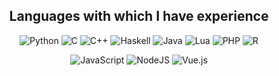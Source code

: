 

<div>

<div align="center">

  ## Languages ​​with which I have experience
  
  ![Python](https://img.shields.io/badge/python-3670A0?style=for-the-badge&logo=python&logoColor=ffdd54)
  ![C](https://img.shields.io/badge/c-%2300599C.svg?style=for-the-badge&logo=c&logoColor=white)
  ![C++](https://img.shields.io/badge/c++-%2300599C.svg?style=for-the-badge&logo=c%2B%2B&logoColor=white)
  ![Haskell](https://img.shields.io/badge/Haskell-5e5086?style=for-the-badge&logo=haskell&logoColor=white)
  ![Java](https://img.shields.io/badge/java-%23ED8B00.svg?style=for-the-badge&logo=openjdk&logoColor=white)
  ![Lua](https://img.shields.io/badge/lua-%232C2D72.svg?style=for-the-badge&logo=lua&logoColor=white)
  ![PHP](https://img.shields.io/badge/php-%23777BB4.svg?style=for-the-badge&logo=php&logoColor=white)
  ![R](https://img.shields.io/badge/r-%23276DC3.svg?style=for-the-badge&logo=r&logoColor=white)

  ![JavaScript](https://img.shields.io/badge/javascript-%23323330.svg?style=for-the-badge&logo=javascript&logoColor=%23F7DF1E)
  ![NodeJS](https://img.shields.io/badge/node.js-6DA55F?style=for-the-badge&logo=node.js&logoColor=white)
  ![Vue.js](https://img.shields.io/badge/vuejs-%2335495e.svg?style=for-the-badge&logo=vuedotjs&logoColor=%234FC08D)
  
</div>
<!--

<div align="center">
  
  ![Top Langs](https://github-readme-stats.vercel.app/api/top-langs/?username=s0d3s&layout=donut&show_icons=true&theme=dracula)
  
</div>

-->

</div>


### You may be interested in my following projects:

 - [Positioner](https://github.com/s0d3s/Positioner) ⤖ app to manage the position of icons on the desktop 💻
 - [PyAudioWPatch](https://github.com/s0d3s/PyAudioWPatch) ⤖ recording audio from speakers on Windows using python 🔊
 - [hsDummyImage](https://github.com/DummyFiles/hsDummyImage) ⤖ tool for generating dummy images of given size, for test cases 🛠
 - [MultipleNFTUploader](https://github.com/ModernNFTSpace/MultipleNFTUploader)_[deprecated]_ ⤖ upload your million NFTs to opensea.io 🚢
